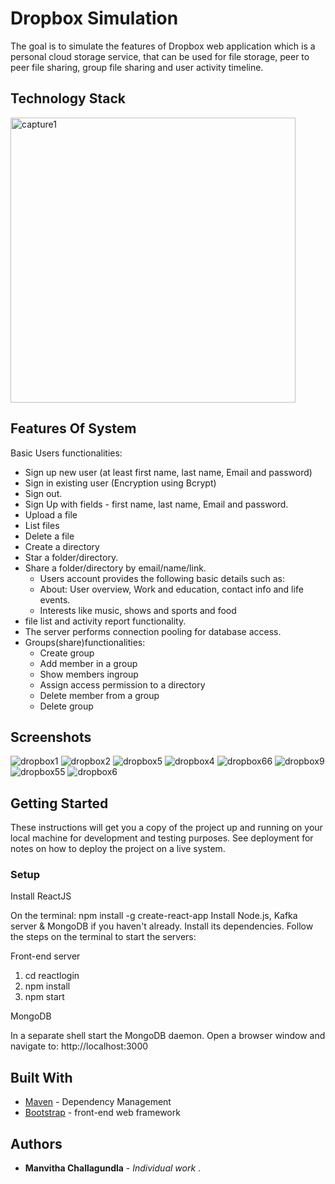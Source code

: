 # Dropbox Simulation

The goal is to simulate the features of Dropbox web application which is a personal cloud storage service, that can be used for file storage, peer to peer file sharing, group file sharing and user activity timeline.

## Technology Stack
<img width="456" alt="capture1" src="https://user-images.githubusercontent.com/20053808/34910329-475d18a4-f867-11e7-9c26-1386327b9ffa.PNG">


## Features Of System

Basic Users functionalities: 
*	Sign up new user (at least first name, last name, Email and password) 
*	Sign in existing user (Encryption using Bcrypt) 
*	Sign out.
*	Sign Up with fields - first name, last name, Email and password. 
*	Upload a file 
*	List files
*	Delete a file 
*	Create a directory 
*	Star a folder/directory. 
*	Share a folder/directory by email/name/link.
	*	Users account provides the following basic details such as:
	*	About: User overview, Work and education, contact info and life events. 
	*	Interests like music, shows and sports and food
*	file list and activity report functionality. 
*	The server performs connection pooling for database access. 
*	Groups(share)functionalities:
	*	Create group
	*	Add member in a group
	*	Show members ingroup
	*	Assign access permission to a directory
	*	Delete member from a group
	*	Delete group
## Screenshots
![dropbox1](https://user-images.githubusercontent.com/20053808/34909994-5418d746-f861-11e7-85a5-2332d079673d.png)
![dropbox2](https://user-images.githubusercontent.com/20053808/34910012-ab60eebc-f861-11e7-915e-803ef83de8ac.png)
![dropbox5](https://user-images.githubusercontent.com/20053808/34910022-d5d9489c-f861-11e7-93c7-c2946f93c6bc.png)
![dropbox4](https://user-images.githubusercontent.com/20053808/34910033-14e8215c-f862-11e7-920e-54ec917a97b6.png)
![dropbox66](https://user-images.githubusercontent.com/20053808/34910030-f751925e-f861-11e7-90ea-500371e173ec.png)
![dropbox9](https://user-images.githubusercontent.com/20053808/34910024-e7778a50-f861-11e7-9d78-e0a9878bb85b.png)
![dropbox55](https://user-images.githubusercontent.com/20053808/34910029-f73dd5ca-f861-11e7-9d6b-7460b0d3be0d.png)
![dropbox6](https://user-images.githubusercontent.com/20053808/34910028-f728de5e-f861-11e7-8f64-13f1387fafd0.png)

## Getting Started

These instructions will get you a copy of the project up and running on your local machine for development and testing purposes. See deployment for notes on how to deploy the project on a live system.

### Setup

Install ReactJS

On the terminal: npm install -g create-react-app
Install Node.js, Kafka server & MongoDB if you haven't already.
Install its dependencies.
Follow the steps on the terminal to start the servers:

Front-end server
	
1. cd reactlogin	
2. npm install	
3. npm start

MongoDB

In a separate shell start the MongoDB daemon.
Open a browser window and navigate to: http://localhost:3000

## Built With

* [Maven](https://maven.apache.org/) - Dependency Management
* [Bootstrap](https://getbootstrap.com/) - front-end web framework 

## Authors

* **Manvitha Challagundla** - *Individual work* .

